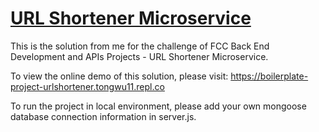 # [URL Shortener Microservice](https://www.freecodecamp.org/learn/back-end-development-and-apis/back-end-development-and-apis-projects/url-shortener-microservice)

This is the solution from me for the challenge of FCC Back End Development and APIs Projects - URL Shortener Microservice.

To view the online demo of this solution, please visit: https://boilerplate-project-urlshortener.tongwu11.repl.co

To run the project in local environment, please add your own mongoose database connection information in server.js.
